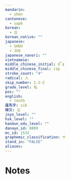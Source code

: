 ```yaml
---
mandarin:
  - shén
cantonese:
  - sap6
korean:
  - 십
korean_native: ""
japanese:
  - SHUU
  - JUU
japanese_nanori: ""
vietnamese:
middle_chinese_initial: d͡ʑ
middle_chinese_final: iɪp
stroke_count: "4"
radical: 人
skip_number: 1-2-2
grade_level: 名
pos: ""
english:
  - tenth
羅馬字: sib
韓文: 십
joyo_level: ""
hsk_level: ""
hanmun_edu_level: ""
danayo_id: 8009
mc_id: 1532
graphemic_classification: 十
stand_in: "FALSE"
aliases:
---
```


# Notes
